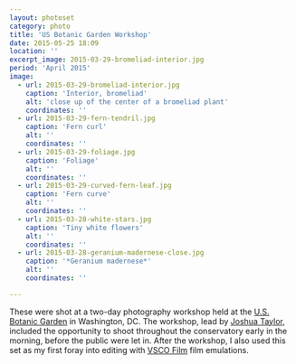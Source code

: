 ```yaml
---
layout: photoset
category: photo
title: 'US Botanic Garden Workshop'
date: 2015-05-25 18:09
location: ''
excerpt_image: 2015-03-29-bromeliad-interior.jpg
period: 'April 2015'
image:
  - url: 2015-03-29-bromeliad-interior.jpg
    caption: 'Interior, bromeliad'
    alt: 'close up of the center of a bromeliad plant'
    coordinates: ''
  - url: 2015-03-29-fern-tendril.jpg
    caption: 'Fern curl'
    alt: ''
    coordinates: ''
  - url: 2015-03-29-foliage.jpg
    caption: 'Foliage'
    alt: ''
    coordinates: ''
  - url: 2015-03-29-curved-fern-leaf.jpg
    caption: 'Fern curve'
    alt: ''
    coordinates: ''
  - url: 2015-03-28-white-stars.jpg
    caption: 'Tiny white flowers'
    alt: ''
    coordinates: ''
  - url: 2015-03-28-geranium-madernese-close.jpg
    caption: '*Geranium madernese*'
    alt: ''
    coordinates: ''          

---
```


These were shot at a two-day photography workshop held at the [U.S. Botanic Garden](http://www.usbg.gov/) in Washington, DC. The workshop, lead by [Joshua Taylor](http://www.joshuataylorphotography.com/), included the opportunity to shoot throughout the conservatory early in the morning, before the public were let in. After the workshop, I also used this set as my first foray into editing with [VSCO Film](http://vsco.co/film) film emulations. 